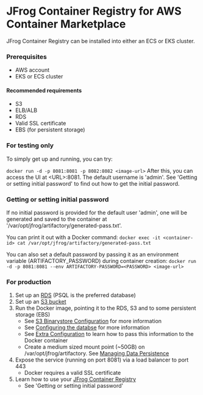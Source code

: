 # JFrog Container Registry for AWS Container Marketplace

JFrog Container Registry can be installed into either an ECS or EKS cluster.

### Prerequisites
* AWS account
* EKS or ECS cluster
#### Recommended requirements
* S3
* ELB/ALB
* RDS
* Valid SSL certificate
* EBS (for persistent storage)

### For testing only

To simply get up and running, you can try:

```docker run -d -p 8081:8081 -p 8082:8082 <image-url>```
After this, you can access the UI at \<URL\>:8081. The default username is 'admin'. See 'Getting or setting initial password' to find out how to get the initial password.

### Getting or setting initial password
If no initial password is provided for the default user 'admin', one will be generated and saved to the container at '/var/opt/jfrog/artifactory/generated-pass.txt'. 

You can print it out with a Docker command:
```docker exec -it <container-id> cat /var/opt/jfrog/artifactory/generated-pass.txt```

You can also set a default password by passing it as an environment variable (ARTIFACTORY_PASSWORD) during container creation:
```docker run -d -p 8081:8081 --env ARTIFACTORY-PASSWORD=<PASSWORD> <image-url>```


### For production

1. Set up an [RDS](https://aws.amazon.com/rds/) (PSQL is the preferred database)
2. Set up an [S3 bucket](https://docs.aws.amazon.com/AmazonS3/latest/dev/UsingBucket.html#create-bucket-intro)
3. Run the Docker image, pointing it to the RDS, S3 and to some persistent storage (EBS)
    * See [S3 Binarystore Configuration](https://www.jfrog.com/confluence/display/JCR/Configuring+the+Filestore#ConfiguringtheFilestore-AmazonS3OfficialSDKTemplate) for more information 
    * See [Configuring the databse](https://www.jfrog.com/confluence/display/JCR/Configuring+the+Database) for more information
    * See [Extra Configuration](https://www.jfrog.com/confluence/display/JCR/Installing+with+Docker#InstallingwithDocker-ExtraConfigurationDirectory) to learn how to pass this information to the Docker container
    * Create a medium sized mount point (~50GB) on /var/opt/jfrog/artifactory. See [Managing Data Persistence](https://www.jfrog.com/confluence/display/JCR/Installing+with+Docker#InstallingwithDocker-ManagingDataPersistence)
4. Expose the service (running on port 8081) via a load balancer to port 443
    * Docker requires a valid SSL certificate
5. Learn how to use your [JFrog Container Registry](https://www.jfrog.com/confluence/display/JCR/Overview)
    * See 'Getting or setting initial password'


